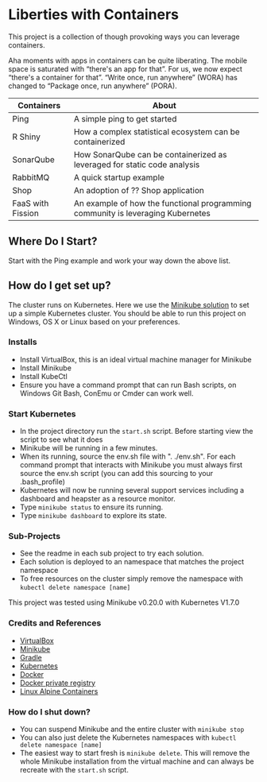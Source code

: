 # Liberties with Containers #

This project is a collection of though provoking ways you can leverage containers.  

Aha moments with apps in containers can be quite liberating. The mobile space is 
saturated with “there's an app for that”. For us, we now expect “there's a container 
for that”. “Write once, run anywhere” (WORA) has changed to “Package once, 
run anywhere” (PORA).

| Containers        | About                                                                           |
| ----------------- | ------------------------------------------------------------------------------- |
| Ping              | A simple ping to get started                                                    |
| R Shiny           | How a complex statistical ecosystem can be containerized                        |
| SonarQube         | How SonarQube can be containerized as leveraged for static code analysis        |
| RabbitMQ          | A quick startup example                                                         |
| Shop              | An adoption of ?? Shop application                                              |
| FaaS with Fission | An example of how the functional programming community is leveraging Kubernetes |

## Where Do I Start? ##

Start with the Ping example and work your way down the above list. 

  
## How do I get set up? ##

The cluster runs on Kubernetes. Here we use the 
[Minikube solution](https://kubernetes.io/docs/getting-started-guides/minikube/) 
to set up a simple Kubernetes cluster. You should be able to run this project 
on Windows, OS X or Linux based on your preferences.


### Installs ###

* Install VirtualBox, this is an ideal virtual machine manager for Minikube
* Install Minikube
* Install KubeCtl
* Ensure you have a command prompt that can run Bash scripts, on Windows Git 
Bash, ConEmu or Cmder can work well.

### Start Kubernetes ###

* In the project directory run the `start.sh` script. Before starting view the script to see what it does
* Minikube will be running in a few minutes.
* When its running, source the env.sh file with ". ./env.sh". For each command prompt that interacts with Minikube you must always first source the env.sh script (you can add this sourcing to your .bash_profile)
* Kubernetes will now be running several support services including a dashboard and heapster as a resource monitor.
* Type `minikube status` to ensure its running.
* Type `minikube dashboard` to explore its state. 

### Sub-Projects ###

* See the readme in each sub project to try each solution.
* Each solution is deployed to an namespace that matches the project namespace
* To free resources on the cluster simply remove the namespace with `kubectl delete namespace [name]`

This project was tested using Minikube v0.20.0 with Kubernetes V1.7.0

### Credits and References ###

* [VirtualBox](https://www.virtualbox.org/wiki/VirtualBox)
* [Minikube](https://github.com/kubernetes/minikube)
* [Gradle](https://gradle.org)
* [Kubernetes](https://kubernetes.io)
* [Docker](https://www.docker.com)
* [Docker private registry](https://docs.docker.com/registry/)
* [Linux Alpine Containers](https://hub.docker.com/_/alpine/)

### How do I shut down? ###

* You can suspend Minikube and the entire cluster with `minikube stop`
* You can also just delete the Kubernetes namespaces with `kubectl delete namespace [name]`
* The easiest way to start fresh is `minikube delete`. This will 
remove the whole Minikube installation from the virtual machine and can always be recreate with the `start.sh` script.
